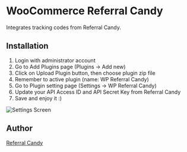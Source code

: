 WooCommerce Referral Candy
====================

Integrates tracking codes from Referral Candy.

## Installation
1. Login with administrator account
2. Go to Add Plugins page (Plugins -> Add new)
3. Click on Upload Plugin button, then choose plugin zip file
4. Remember to active plugin (name: WP Referral Candy)
5. Go to Plugin setting page (Settings -> WP Referral Candy)
6. Update your API Access ID and API Secret Key from Referral Candy
7. Save and enjoy it :)

![Settings Screen](http://i.imgur.com/eg0k0hb.png)

Author
---
[Referral Candy](http://referralcandy.com)
